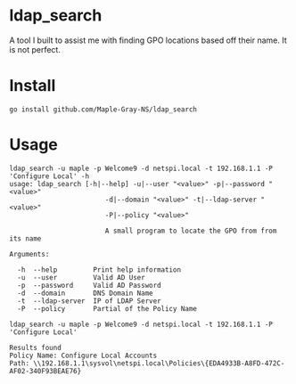 ﻿# ldap_search
 A tool I built to assist me with finding GPO locations based off their name. It is not perfect.
 
 # Install
 ```
 go install github.com/Maple-Gray-NS/ldap_search
 ```
 
# Usage

```
ldap_search -u maple -p Welcome9 -d netspi.local -t 192.168.1.1 -P 'Configure Local' -h
usage: ldap_search [-h|--help] -u|--user "<value>" -p|--password "<value>"
                        -d|--domain "<value>" -t|--ldap-server "<value>"
                        -P|--policy "<value>"

                        A small program to locate the GPO from from its name

Arguments:

  -h  --help         Print help information
  -u  --user         Valid AD User
  -p  --password     Valid AD Password
  -d  --domain       DNS Domain Name
  -t  --ldap-server  IP of LDAP Server
  -P  --policy       Partial of the Policy Name
  ```
  
 ```
 ldap_search -u maple -p Welcome9 -d netspi.local -t 192.168.1.1 -P 'Configure Local'
  
Results found
Policy Name: Configure Local Accounts
Path: \\192.168.1.1\sysvol\netspi.local\Policies\{EDA4933B-A8FD-472C-AF02-340F93BEAE76}
```
